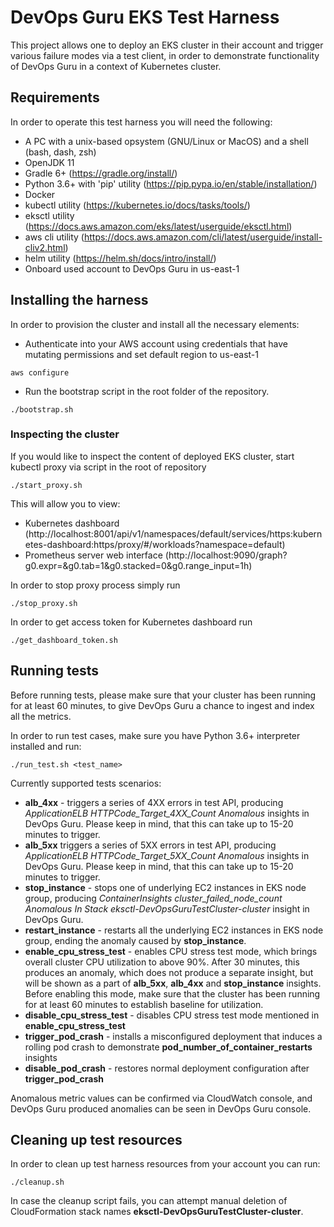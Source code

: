 # DevOps Guru EKS Test Harness

This project allows one to deploy an EKS cluster in their account and trigger various failure modes via a test client, in order to demonstrate functionality of DevOps Guru in a context of Kubernetes cluster.

## Requirements

In order to operate this test harness you will need the following:
* A PC with a unix-based opsystem (GNU/Linux or MacOS) and a shell (bash, dash, zsh)
* OpenJDK 11
* Gradle 6+ (https://gradle.org/install/)
* Python 3.6+ with 'pip' utility (https://pip.pypa.io/en/stable/installation/)
* Docker
* kubectl utility (https://kubernetes.io/docs/tasks/tools/)
* eksctl utility (https://docs.aws.amazon.com/eks/latest/userguide/eksctl.html)
* aws cli utility (https://docs.aws.amazon.com/cli/latest/userguide/install-cliv2.html)
* helm utility (https://helm.sh/docs/intro/install/)
* Onboard used account to DevOps Guru in us-east-1

## Installing the harness
In order to provision the cluster and install all the necessary elements:
* Authenticate into your AWS account using credentials that have mutating permissions and set default region to us-east-1
 ```
 aws configure
 ```

* Run the bootstrap script in the root folder of the repository.

```
./bootstrap.sh
```

### Inspecting the cluster
If you would like to inspect the content of deployed EKS cluster, start kubectl proxy via script in the root of repository
```
./start_proxy.sh
```
This will allow you to view:
* Kubernetes dashboard (http://localhost:8001/api/v1/namespaces/default/services/https:kubernetes-dashboard:https/proxy/#/workloads?namespace=default)
* Prometheus server web interface (http://localhost:9090/graph?g0.expr=&g0.tab=1&g0.stacked=0&g0.range_input=1h)

In order to stop proxy process simply run
```
./stop_proxy.sh
```

In order to get access token for Kubernetes dashboard run
```
./get_dashboard_token.sh
```

## Running tests

Before running tests, please make sure that your cluster has been running for at least 60 minutes, to give DevOps Guru a chance to ingest and index all the metrics.

In order to run test cases, make sure you have Python 3.6+ interpreter installed and run:
```
./run_test.sh <test_name>
```

Currently supported tests scenarios:
* __alb_4xx__ - triggers a series of 4XX errors in test API, producing _ApplicationELB HTTPCode_Target_4XX_Count Anomalous_ insights in DevOps Guru. Please keep in mind, that this can take up to 15-20 minutes to trigger.
* __alb_5xx__ triggers a series of 5XX errors in test API, producing _ApplicationELB HTTPCode_Target_5XX_Count Anomalous_ insights in DevOps Guru. Please keep in mind, that this can take up to 15-20 minutes to trigger.
* __stop_instance__ - stops one of underlying EC2 instances in EKS node group, producing _ContainerInsights cluster_failed_node_count Anomalous In Stack eksctl-DevOpsGuruTestCluster-cluster_ insight in DevOps Guru.
* __restart_instance__ - restarts all the underlying EC2 instances in EKS node group, ending the anomaly caused by __stop_instance__.
* __enable_cpu_stress_test__ - enables CPU stress test mode, which brings overall cluster CPU utilization to above 90%. After 30 minutes, this produces an anomaly, which does not produce a separate insight, but will be shown as a part of __alb_5xx__, __alb_4xx__ and __stop_instance__ insights. Before enabling this mode, make sure that the cluster has been running for at least 60 minutes to establish baseline for utilization.
* __disable_cpu_stress_test__ - disables CPU stress test mode mentioned in __enable_cpu_stress_test__
* __trigger_pod_crash__ - installs a misconfigured deployment that induces a rolling pod crash to demonstrate __pod_number_of_container_restarts__ insights
* __disable_pod_crash__ - restores normal deployment configuration after __trigger_pod_crash__

Anomalous metric values can be confirmed via CloudWatch console, and DevOps Guru produced anomalies can be seen in DevOps Guru console.

## Cleaning up test resources

In order to clean up test harness resources from your account you can run:
```
./cleanup.sh
```
In case the cleanup script fails, you can attempt manual deletion of CloudFormation stack names __eksctl-DevOpsGuruTestCluster-cluster__.